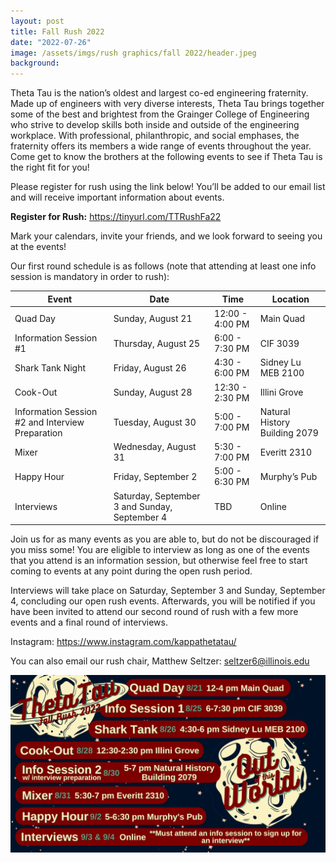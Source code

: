 ```yaml
---
layout: post
title: Fall Rush 2022
date: "2022-07-26"
image: /assets/imgs/rush graphics/fall 2022/header.jpeg
background:
---
```


Theta Tau is the nation’s oldest and largest co-ed engineering fraternity. Made up of engineers with very diverse interests, Theta Tau brings together some of the best and brightest from the Grainger College of Engineering who strive to develop skills both inside and outside of the engineering workplace. With professional, philanthropic, and social emphases, the fraternity offers its members a wide range of events throughout the year. Come get to know the brothers at the following events to see if Theta Tau is the right fit for you!

Please register for rush using the link below! You’ll be added to our email list and will receive important information about events.

**Register for Rush:** <https://tinyurl.com/TTRushFa22>

Mark your calendars, invite your friends, and we look forward to seeing you at the events!

Our first round schedule is as follows (note that attending at least one info session is mandatory in order to rush):


| Event                                            | Date                                          | Time            | Location                      |
| ------------------------------------------------ | --------------------------------------------- | --------------- |-------------------------------|
| Quad Day                                         | Sunday, August 21                             | 12:00 - 4:00 PM | Main Quad                     |
| Information Session #1                           | Thursday, August 25                           | 6:00 - 7:30 PM  | CIF 3039                      |
| Shark Tank Night                                 | Friday, August 26                             | 4:30 - 6:00 PM  | Sidney Lu MEB 2100            |
| Cook-Out                                         | Sunday, August 28                             | 12:30 - 2:30 PM | Illini Grove                  |
| Information Session #2 and Interview Preparation | Tuesday, August 30                            | 5:00 - 7:00 PM  | Natural History Building 2079 |
| Mixer                                            | Wednesday, August 31                          | 5:30 - 7:00 PM  | Everitt 2310                  |
| Happy Hour                                       | Friday, September 2                           | 5:00 - 6:30 PM  | Murphy’s Pub                  |
| Interviews                                       | Saturday, September 3 and Sunday, September 4 | TBD             | Online                        |


Join us for as many events as you are able to, but do not be discouraged if you miss some! You are eligible to interview as long as one of the events that you attend is an information session, but otherwise feel free to start coming to events at any point during the open rush period.

Interviews will take place on Saturday, September 3 and Sunday, September 4, concluding our open rush events. Afterwards, you will be notified if you have been invited to attend our second round of rush with a few more events and a final round of interviews.


Instagram: <https://www.instagram.com/kappathetatau/>

You can also email our rush chair, Matthew Seltzer: seltzer6@illinois.edu


![](/assets/imgs/posts/fall-rush-2022-schedule.jpg)
